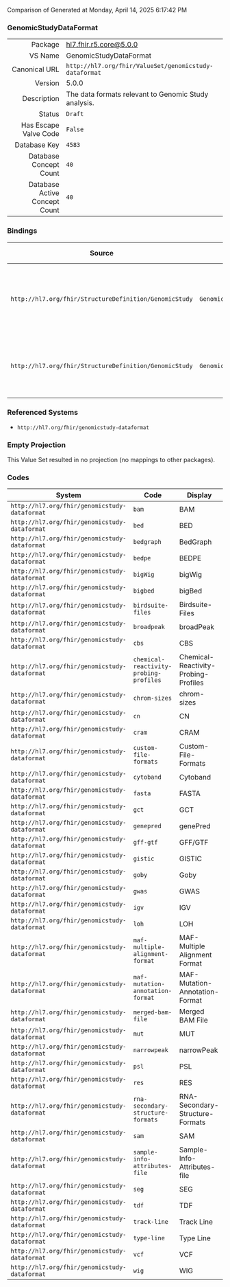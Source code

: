 Comparison of 
Generated at Monday, April 14, 2025 6:17:42 PM

### GenomicStudyDataFormat

|      |     |
| ---: | --- |
| Package | hl7.fhir.r5.core@5.0.0 |
| VS Name | GenomicStudyDataFormat |
| Canonical URL | `http://hl7.org/fhir/ValueSet/genomicstudy-dataformat` |
| Version | 5.0.0 |
| Description | The data formats relevant to Genomic Study analysis. |
| Status | `Draft` |
| Has Escape Valve Code | `False` |
| Database Key | `4583` |
| Database Concept Count | `40` |
| Database Active Concept Count | `40` |
### Bindings

| Source | Element | Binding | Strength | Element Short |
| ------ | ------- | ------- | -------- | ------------- |
| `http://hl7.org/fhir/StructureDefinition/GenomicStudy` | `GenomicStudy.analysis.input.type` | `http://hl7.org/fhir/ValueSet/genomicstudy-dataformat` | `Example` | Type of input data (e.g., BAM, CRAM, or FASTA) |
| `http://hl7.org/fhir/StructureDefinition/GenomicStudy` | `GenomicStudy.analysis.output.type` | `http://hl7.org/fhir/ValueSet/genomicstudy-dataformat` | `Example` | Type of output data (e.g., VCF, MAF, or BAM) |

### Referenced Systems

* `http://hl7.org/fhir/genomicstudy-dataformat`
### Empty Projection

This Value Set resulted in no projection (no mappings to other packages).

### Codes

| System | Code | Display |
| ------ | ---- | ------- |
| `http://hl7.org/fhir/genomicstudy-dataformat` | `bam` | BAM |
| `http://hl7.org/fhir/genomicstudy-dataformat` | `bed` | BED |
| `http://hl7.org/fhir/genomicstudy-dataformat` | `bedgraph` | BedGraph |
| `http://hl7.org/fhir/genomicstudy-dataformat` | `bedpe` | BEDPE |
| `http://hl7.org/fhir/genomicstudy-dataformat` | `bigWig` | bigWig |
| `http://hl7.org/fhir/genomicstudy-dataformat` | `bigbed` | bigBed |
| `http://hl7.org/fhir/genomicstudy-dataformat` | `birdsuite-files` | Birdsuite-Files |
| `http://hl7.org/fhir/genomicstudy-dataformat` | `broadpeak` | broadPeak |
| `http://hl7.org/fhir/genomicstudy-dataformat` | `cbs` | CBS |
| `http://hl7.org/fhir/genomicstudy-dataformat` | `chemical-reactivity-probing-profiles` | Chemical-Reactivity-Probing-Profiles |
| `http://hl7.org/fhir/genomicstudy-dataformat` | `chrom-sizes` | chrom-sizes |
| `http://hl7.org/fhir/genomicstudy-dataformat` | `cn` | CN |
| `http://hl7.org/fhir/genomicstudy-dataformat` | `cram` | CRAM |
| `http://hl7.org/fhir/genomicstudy-dataformat` | `custom-file-formats` | Custom-File-Formats |
| `http://hl7.org/fhir/genomicstudy-dataformat` | `cytoband` | Cytoband |
| `http://hl7.org/fhir/genomicstudy-dataformat` | `fasta` | FASTA |
| `http://hl7.org/fhir/genomicstudy-dataformat` | `gct` | GCT |
| `http://hl7.org/fhir/genomicstudy-dataformat` | `genepred` | genePred |
| `http://hl7.org/fhir/genomicstudy-dataformat` | `gff-gtf` | GFF/GTF |
| `http://hl7.org/fhir/genomicstudy-dataformat` | `gistic` | GISTIC |
| `http://hl7.org/fhir/genomicstudy-dataformat` | `goby` | Goby |
| `http://hl7.org/fhir/genomicstudy-dataformat` | `gwas` | GWAS |
| `http://hl7.org/fhir/genomicstudy-dataformat` | `igv` | IGV |
| `http://hl7.org/fhir/genomicstudy-dataformat` | `loh` | LOH |
| `http://hl7.org/fhir/genomicstudy-dataformat` | `maf-multiple-alignment-format` | MAF-Multiple Alignment Format |
| `http://hl7.org/fhir/genomicstudy-dataformat` | `maf-mutation-annotation-format` | MAF-Mutation-Annotation-Format |
| `http://hl7.org/fhir/genomicstudy-dataformat` | `merged-bam-file` | Merged BAM File |
| `http://hl7.org/fhir/genomicstudy-dataformat` | `mut` | MUT |
| `http://hl7.org/fhir/genomicstudy-dataformat` | `narrowpeak` | narrowPeak |
| `http://hl7.org/fhir/genomicstudy-dataformat` | `psl` | PSL |
| `http://hl7.org/fhir/genomicstudy-dataformat` | `res` | RES |
| `http://hl7.org/fhir/genomicstudy-dataformat` | `rna-secondary-structure-formats` | RNA-Secondary-Structure-Formats |
| `http://hl7.org/fhir/genomicstudy-dataformat` | `sam` | SAM |
| `http://hl7.org/fhir/genomicstudy-dataformat` | `sample-info-attributes-file` | Sample-Info-Attributes-file |
| `http://hl7.org/fhir/genomicstudy-dataformat` | `seg` | SEG |
| `http://hl7.org/fhir/genomicstudy-dataformat` | `tdf` | TDF |
| `http://hl7.org/fhir/genomicstudy-dataformat` | `track-line` | Track Line |
| `http://hl7.org/fhir/genomicstudy-dataformat` | `type-line` | Type Line |
| `http://hl7.org/fhir/genomicstudy-dataformat` | `vcf` | VCF |
| `http://hl7.org/fhir/genomicstudy-dataformat` | `wig` | WIG |
